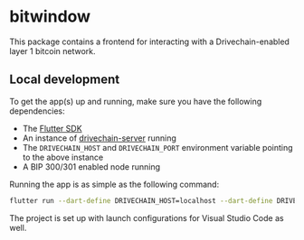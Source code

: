# bitwindow

This package contains a frontend for interacting with a Drivechain-enabled layer 1 bitcoin network.

## Local development

To get the app(s) up and running, make sure you have the following dependencies:

* The [Flutter SDK](https://flutter.dev)
* An instance of [drivechain-server](../../drivechain-server) running
* The `DRIVECHAIN_HOST` and `DRIVECHAIN_PORT` environment variable pointing to the above instance
* A BIP 300/301 enabled node running

Running the app is as simple as the following command:

```bash
flutter run --dart-define DRIVECHAIN_HOST=localhost --dart-define DRIVECHAIN_PORT=8080
```

The project is set up with launch configurations for Visual Studio Code as well.